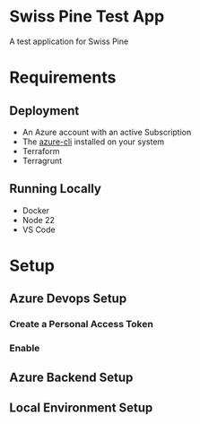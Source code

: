 # Swiss Pine Test App
A test application for Swiss Pine

# Requirements

## Deployment
- An Azure account with an active Subscription
- The [azure-cli](https://learn.microsoft.com/en-us/cli/azure/install-azure-cli) installed on your system
- Terraform
- Terragrunt

## Running Locally
- Docker
- Node 22
- VS Code

# Setup

## Azure Devops Setup
### Create a Personal Access Token
### Enable
## Azure Backend Setup
## Local Environment Setup
